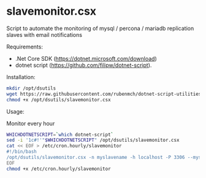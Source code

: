 # slavemonitor.csx

Script to automate the monitoring of mysql / percona / mariadb replication slaves with email notifications

Requirements:

- .Net Core SDK (https://dotnet.microsoft.com/download)
- dotnet script (https://github.com/filipw/dotnet-script).

Installation: 

```bash
mkdir /opt/dsutils
wget https://raw.githubusercontent.com/rubenmch/dotnet-script-utilities/master/slavemonitor/slavemonitor.csx -O /opt/dsutils/slavemonitor.csx
chmod +x /opt/dsutils/slavemonitor.csx
```

Usage:

Monitor every hour
```bash
WHICHDOTNETSCRIPT=`which dotnet-script`
sed -i '1c#!'"$WHICHDOTNETSCRIPT" /opt/dsutils/slavemonitor.csx
cat << EOF > /etc/cron.hourly/slavemonitor
#!/bin/bash
/opt/dsutils/slavemonitor.csx -n myslavename -h localhost -P 3306 --mysqluser myuser --mysqlpassword mypwd --smtpuser myuser --smtppassword mypassword --smtphost smtp.gmail.com --smtpport 587 --smtpfrom me@gmail.com --smtpto you@gmail.com > /opt/dsutils/slavemonitor.log
EOF
chmod +x /etc/cron.hourly/slavemonitor
```